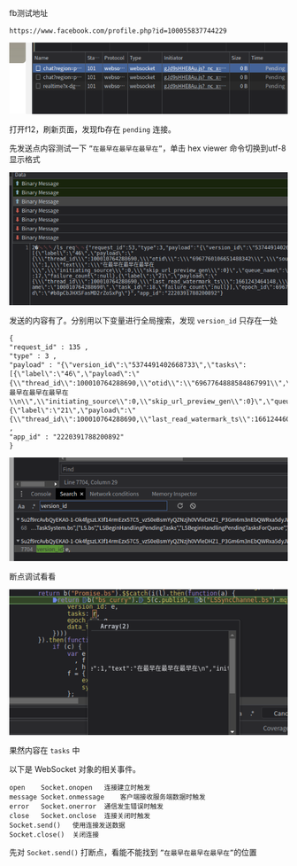 fb测试地址

    https://www.facebook.com/profile.php?id=100055837744229

![debugger](./img/107.png)

打开f12，刷新页面，发现fb存在 `pending` 连接。

先发送点内容测试一下 `”在最早在最早在最早在”`，单击 hex viewer 命令切换到utf-8显示格式

![debugger](./img/108.png)

发送的内容有了。分别用以下变量进行全局搜索，发现 `version_id` 只存在一处

    {
    "request_id" : 135 ,
    "type" : 3 ,
    "payload" : "{\"version_id\":\"5374491402668733\",\"tasks\":[{\"label\":\"46\",\"payload\":\"{\\"thread_id\\":100010764288690,\\"otid\\":\\"6967764888584867991\\",\\"source\\":1966082,\\"send_type\\":1,\\"text\\":\\"在最早在最早在最早在\\n\\",\\"initiating_source\\":0,\\"skip_url_preview_gen\\":0}\",\"queue_name\":\"100010764288690\",\"task_id\":59,\"failure_count\":null},{\"label\":\"21\",\"payload\":\"{\\"thread_id\\":100010764288690,\\"last_read_watermark_ts\\":1661244604250,\\"sync_group\\":1}\",\"queue_name\":\"100010764288690\",\"task_id\":60,\"failure_count\":null}],\"epoch_id\":6967764888764024872,\"data_trace_id\":\"#/Fg8S8JQS66+1KJPWt0yig\"}" ,
    "app_id" : "2220391788200892"
    }

![debugger](./img/109.png)

断点调试看看

![debugger](./img/110.png)

果然内容在 `tasks` 中

以下是 WebSocket 对象的相关事件。

    open	Socket.onopen	连接建立时触发
    message	Socket.onmessage	客户端接收服务端数据时触发
    error	Socket.onerror	通信发生错误时触发
    close	Socket.onclose	连接关闭时触发
    Socket.send()	使用连接发送数据
    Socket.close()	关闭连接
    
先对 `Socket.send()` 打断点，看能不能找到 `”在最早在最早在最早在”`的位置